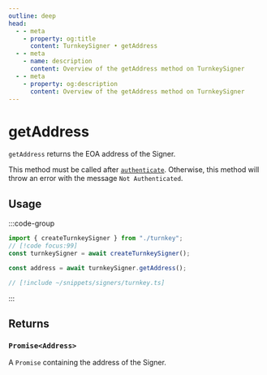 ```yaml
---
outline: deep
head:
  - - meta
    - property: og:title
      content: TurnkeySigner • getAddress
  - - meta
    - name: description
      content: Overview of the getAddress method on TurnkeySigner
  - - meta
    - property: og:description
      content: Overview of the getAddress method on TurnkeySigner
---
```


# getAddress

`getAddress` returns the EOA address of the Signer.

This method must be called after [`authenticate`](/packages/aa-signers/turnkey/authenticate). Otherwise, this method will throw an error with the message `Not Authenticated`.

## Usage

:::code-group

```ts [example.ts]
import { createTurnkeySigner } from "./turnkey";
// [!code focus:99]
const turnkeySigner = await createTurnkeySigner();

const address = await turnkeySigner.getAddress();
```

```ts [turnkey.ts]
// [!include ~/snippets/signers/turnkey.ts]
```

:::

## Returns

### `Promise<Address>`

A `Promise` containing the address of the Signer.

